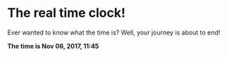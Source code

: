 # The real time clock!

Ever wanted to know what the time is? Well, your journey is about to end!

**The time is Nov 06, 2017, 11:45**